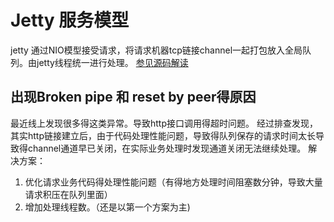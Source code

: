 # Jetty 服务模型

jetty 通过NIO模型接受请求，将请求机器tcp链接channel一起打包放入全局队列。由jetty线程统一进行处理。
[参见源码解读](https://cloud.tencent.com/developer/article/1598241)

## 出现Broken pipe 和 reset by peer得原因

最近线上发现很多得这类异常。导致http接口调用得超时问题。
经过排查发现，其实http链接建立后，由于代码处理性能问题，导致得队列保存的请求时间太长导致得channel通道早已关闭，在实际业务处理时发现通道关闭无法继续处理。
解决方案：
1. 优化请求业务代码得处理性能问题（有得地方处理时间阻塞数分钟，导致大量请求积压在队列里面）
2. 增加处理线程数。（还是以第一个方案为主)
